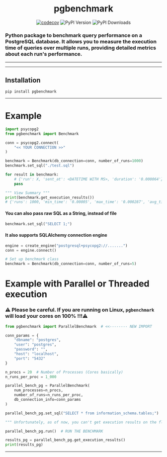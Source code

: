 <div align="center">

# pgbenchmark

[![codecov](https://codecov.io/github/GujaLomsadze/pgbenchmark/graph/badge.svg?token=J2VYSHFE1K)](https://codecov.io/github/GujaLomsadze/pgbenchmark)
![PyPI Version](https://img.shields.io/pypi/v/pgbenchmark.svg)
![PyPI Downloads](https://img.shields.io/pypi/dm/pgbenchmark.svg)

</div>

<h3>
Python package to benchmark query performance on a PostgreSQL database. It allows you to measure the
execution time of queries over multiple runs, providing detailed metrics about each run's performance.
</h3>


---

---

## Installation

```shell
pip install pgbenchmark
```

---

# Example

```python
import psycopg2
from pgbenchmark import Benchmark

conn = psycopg2.connect(
    "<< YOUR CONNECTION >>"
)

benchmark = Benchmark(db_connection=conn, number_of_runs=1000)
benchmark.set_sql("./test.sql")

for result in benchmark:
    # {'run': X, 'sent_at': <DATETIME WITH MS>, 'duration': '0.000064'}
    pass

""" View Summary """
print(benchmark.get_execution_results())
# {'runs': 1000, 'min_time': '0.00005', 'max_time': '0.000287', 'avg_time': '0.000072'}
```

#### You can also pass raw SQL as a String, instead of file

```python
benchmark.set_sql("SELECT 1;")
```

#### It also supports SQLAlchemy connection engine

```python
engine = create_engine("postgresql+psycopg2://.......")
conn = engine.connect()

# Set up benchmark class
benchmark = Benchmark(db_connection=conn, number_of_runs=5)
```

# Example with Parallel or Threaded execution

### ⚠️ Please be careful. If you are running on Linux, `pgbenchmark` will load your cores on 100% !!!⚠️

```python
from pgbenchmark import ParallelBenchmark  # <<-------- NEW IMPORT

conn_params = {
    "dbname": "postgres",
    "user": "postgres",
    "password": "",
    "host": "localhost",
    "port": "5432"
}

n_procs = 20  # Number of Processes (Cores basically)
n_runs_per_proc = 1_000

parallel_bench_pg = ParallelBenchmark(
    num_processes=n_procs,
    number_of_runs=n_runs_per_proc,
    db_connection_info=conn_params
)

parallel_bench_pg.set_sql("SELECT * from information_schema.tables;")  # Same as before

""" Unfortunately, as of now, you can't get execution results on the fly. """

parallel_bench_pg.run()  # RUN THE BENCHMARK 

results_pg = parallel_bench_pg.get_execution_results()
print(results_pg)
```

---

[//]: # ()

[//]: # (# Example with CLI)

[//]: # ()

[//]: # (`pgbenchmark` Support CLI for easier and faster usages. If you need to check one quick SQL statement&#40;s&#41; without)

[//]: # (boilerplate and Messing around in code, simply install the library and run:)

[//]: # ()

[//]: # (```shell)

[//]: # (pgbenchmark --sql "SELECT 1;" --runs=1_000_000)

[//]: # (```)

[//]: # ()

[//]: # (### If your benchmark runs long enough, you can view live visualization)

[//]: # ()

[//]: # (### Add `--visualize=True` flag)

[//]: # ()

[//]: # (```shell)

[//]: # (pgbenchmark --sql "SELECT 1;" --runs=1_000_000 --visualize=True)

[//]: # (```)

[//]: # ()

[//]: # (After running pgbenchmark, go)

[//]: # (to <a href="http://127.0.0.1:4761" class="external-link" target="_blank">http://127.0.0.1:4761</a>.)

[//]: # ()

[//]: # (<img src="examples/ui_screenshot.png" alt="img.png" width="900"/>)

[//]: # ()

[//]: # (It is live enough for you to have fun. You can choose between `100ms` and `5000ms` refresh intervals.)
